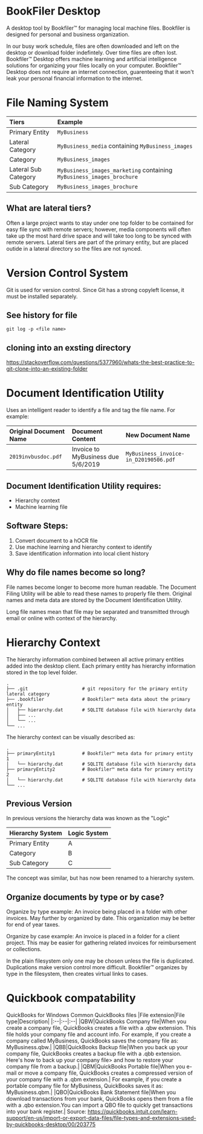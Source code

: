 # BookFiler Desktop
A desktop tool by Bookfiler™ for managing local machine files. Bookfiler is designed for personal and business organization.

In our busy work schedule, files are often downloaded and left on the desktop or download folder indefintely. Over time files are often lost. Bookfiler™ Desktop offers machine learning and artificial intelligence solutions for organizing your files locally on your computer. Bookfiler™ Desktop does not require an internet connection, guarenteeing that it won't leak your personal financial information to the internet.

# File Naming System
| Tiers | Example |
| :-- | :-- |
| Primary Entity | `MyBusiness` |
| Lateral Category | `MyBusiness_media` containing `MyBusiness_images` |
| Category | `MyBusiness_images` |
| Lateral Sub Category | `MyBusiness_images_marketing` containing `MyBusiness_images_brochure` |
| Sub Category | `MyBusiness_images_brochure` |

## What are lateral tiers?
Often a large project wants to stay under one top folder to be contained for easy file sync with remote servers; however, media components will often take up the most hard drive space and will take too long to be synced with remote servers. Lateral tiers are part of the primary entity, but are placed outide in a lateral directory so the files are not synced.

# Version Control System
Git is used for version control. Since Git has a strong copyleft license, it must be installed separately.

## See history for file
```shell
git log -p <file name>
```

## cloning into an exsting directory
https://stackoverflow.com/questions/5377960/whats-the-best-practice-to-git-clone-into-an-existing-folder

# Document Identification Utility
Uses an intelligent reader to identify a file and tag the file name. For example:

| Original Document Name | Document Content | New Document Name |
| :-- | :-- | :-- |
| `2019invbusdoc.pdf` | Invoice to MyBusiness due 5/6/2019 | `MyBusiness_invoice-in_D20190506.pdf` |

## Document Identification Utility requires:
* Hierarchy context
* Machine learning file

## Software Steps:
1. Convert document to a hOCR file
2. Use machine learning and hierarchy context to identify
3. Save identification information into local client history

## Why do file names become so long?
File names become longer to become more human readable. The Document Filing Utility will be able to read these names to properly file them. Original names and meta data are stored by the Document Identification Utility.

Long file names mean that file may be separated and transmitted through email or online with context of the hierarchy. 

# Hierarchy Context
The hierarchy information combined between all active primary entities added into the desktop client. Each primary entity has hierarchy information stored in the top level folder.

    .
    ├── .git                    # git repository for the primary entity lateral category
    ├── .bookfiler              # Bookfiler™ meta data about the primary entity
    │   ├── hierarchy.dat       # SQLITE database file with hierarchy data
    │   ├── ...
    │   └── ...
    └── ...
    
The hierarchy context can be visually described as:

    .
    ├── primaryEntity1          # Bookfiler™ meta data for primary entity 1
    │   └── hierarchy.dat       # SQLITE database file with hierarchy data
    ├── primaryEntity2          # Bookfiler™ meta data for primary entity 2
    │   └── hierarchy.dat       # SQLITE database file with hierarchy data
    └── ...

## Previous Version
In previous versions the hierarchy data was known as the "Logic"

| Hierarchy System | Logic System |
| :-- | :-- |
| Primary Entity  | A |
| Category | B |
| Sub Category | C |

The concept was similar, but has now been renamed to a hierarchy system.

## Organize documents by type or by case?
Organize by type example: An invoice being placed in a folder with other invoices. May further by organized by date. This organization may be better for end of year taxes.

Organize by case example: An invoice is placed in a folder for a client project. This may be easier for gathering related invoices for reimbursement or collections. 

In the plain filesystem only one may be chosen unless the file is duplicated. Duplications make version control more difficult. Bookfiler™ organizes by type in the filesystem, then creates virtual links to cases.

# Quickbook compatability
QuickBooks for Windows
Common QuickBooks files
|File extension|File type|Description|
|:--|:--|:--|
|QBW|QuickBooks Company file|When you create a company file, QuickBooks creates a file with a .qbw extension. This file holds your company file and account info. For example, if you create a company called MyBusiness, QuickBooks saves the company file as: MyBusiness.qbw.|
|QBB|QuickBooks Backup file|When you back up your company file, QuickBooks creates a backup file with a .qbb extension. Here's how to back up your company file> and how to restore your company file from a backup.|
|QBM|QuickBooks Portable file|When you e-mail or move a company file, QuickBooks creates a compressed version of your company file with a .qbm extension.|
For example, if you create a portable company file for MyBusiness, QuickBooks saves it as: MyBusiness.qbm.|
|QBO|QuickBooks Bank Statement file|When you download transactions from your bank, QuickBooks opens them from a file with a .qbo extension.You can import a QBO file to quickly get transactions into your bank register.|
Source: https://quickbooks.intuit.com/learn-support/en-us/import-or-export-data-files/file-types-and-extensions-used-by-quickbooks-desktop/00/203775
